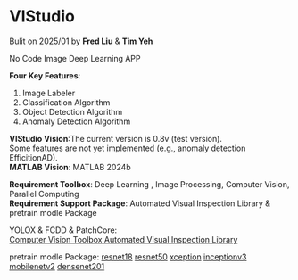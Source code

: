 # VIStudio
Bulit on 2025/01 by **Fred Liu** & **Tim Yeh**  
  
No Code Image Deep Learning APP  
  
__Four Key Features__:  
1. Image Labeler  
2. Classification Algorithm  
3. Object Detection Algorithm  
4. Anomaly Detection Algorithm  
  
  
  
__VIStudio Vision__:The current version is 0.8v (test version).  
Some features are not yet implemented (e.g., anomaly detection EfficitionAD).  
__MATLAB Vision__: MATLAB 2024b  
  
__Requirement Toolbox__: Deep Learning , Image Processing, Computer Vision, Parallel Computing  
__Requirement Support Package__: Automated Visual Inspection Library &  pretrain modle Package  
  
YOLOX & FCDD & PatchCore:  
[Computer Vision Toolbox Automated Visual Inspection Library](https://www.mathworks.com/matlabcentral/fileexchange/116555-computer-vision-toolbox-automated-visual-inspection-library?s_tid=ta_fx_results)  

pretrain modle Package:
[resnet18](https://www.mathworks.com/matlabcentral/fileexchange/68261-deep-learning-toolbox-model-for-resnet-18-network?s_tid=srchtitle)
[resnet50](https://www.mathworks.com/matlabcentral/fileexchange/64626-deep-learning-toolbox-model-for-resnet-50-network?s_tid=srchtitle)
[xception](https://www.mathworks.com/matlabcentral/fileexchange/70988-deep-learning-toolboxtm-model-for-xception-network?s_tid=srchtitle)
[inceptionv3](https://www.mathworks.com/matlabcentral/fileexchange/65679-deep-learning-toolbox-model-for-inception-v3-network?s_tid=srchtitle)
[mobilenetv2](https://www.mathworks.com/matlabcentral/fileexchange/70986-deep-learning-toolbox-model-for-mobilenet-v2-network?s_tid=srchtitle)
[densenet201](https://www.mathworks.com/matlabcentral/fileexchange/68803-deep-learning-toolbox-model-for-densenet-201-network?s_tid=srchtitle)
